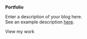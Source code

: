 
**Portfolio**
<divider width="w-1/3" />

Enter a description of your blog here. \
See an example description [here](https://github.com/cal-overflow/site/blob/master/src/content/home/portfolio-preview.md?plain=1).

<nuxt-link to="/portfolio" class="text-primary-light dark:text-primary-dark underline hover:no-underline transition">
  View my work
</nxut-link>
